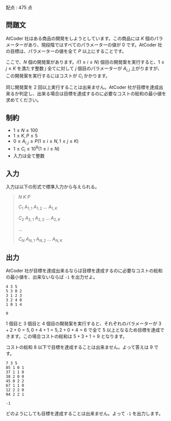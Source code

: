 配点 : $475$ 点

## 問題文

AtCoder 社はある商品の開発をしようとしています。この商品には $K$ 個のパラメーターがあり、現段階ではすべてのパラメーターの値が $0$ です。AtCoder 社の目標は、パラメーターの値を全て $P$ 以上にすることです。

ここで、$N$ 個の開発案があります。$i(1 \le i \le N)$ 個目の開発案を実行すると、$1 \le j \le K$ を満たす整数 $j$ 全てに対して $j$ 個目のパラメーターが $A_{i,j}$ 上がりますが、この開発案を実行するにはコストが $C_i$ かかります。

同じ開発案を $2$ 回以上実行することは出来ません。AtCoder 社が目標を達成出来るか判定し、出来る場合は目標を達成するのに必要なコストの総和の最小値を求めてください。

## 制約

- $1 \le N \le 100$
- $1 \le K,P \le 5$
- $0 \le A_{i,j} \le P(1 \le i \le N,1 \le j \le K)$
- $1 \le C_i \le 10^9(1 \le i \le N)$
- 入力は全て整数

## 入力

入力は以下の形式で標準入力から与えられる。

> $N$ $K$ $P$
> 
> $C_1$ $A_{1,1}$ $A_{1,2}$ $\dots$ $A_{1,K}$
> 
> $C_2$ $A_{2,1}$ $A_{2,2}$ $\dots$ $A_{2,K}$
> 
> $\dots$
> 
> $C_N$ $A_{N,1}$ $A_{N,2}$ $\dots$ $A_{N,K}$

## 出力

AtCoder 社が目標を達成出来るならば目標を達成するのに必要なコストの総和の最小値を、出来ないならば `-1` を出力せよ。

```input1
4 3 5
5 3 0 2
3 1 2 3
3 2 4 0
1 0 1 4
```

```output1
9
```

$1$ 個目と $3$ 個目と $4$ 個目の開発案を実行すると、それぞれのパラメーターが $3+2+0=5,0+4+1=5,2+0+4=6$ で全て $5$ 以上となるため目標を達成できます。この場合コストの総和は $5 + 3 + 1 = 9$ となります。

コストの総和 $8$ 以下で目標を達成することは出来ません。よって答えは $9$ です。

```input2
7 3 5
85 1 0 1
37 1 1 0
38 2 0 0
45 0 2 2
67 1 1 0
12 2 2 0
94 2 2 1
```

```output2
-1
```

どのようにしても目標を達成することは出来ません。よって `-1` を出力します。